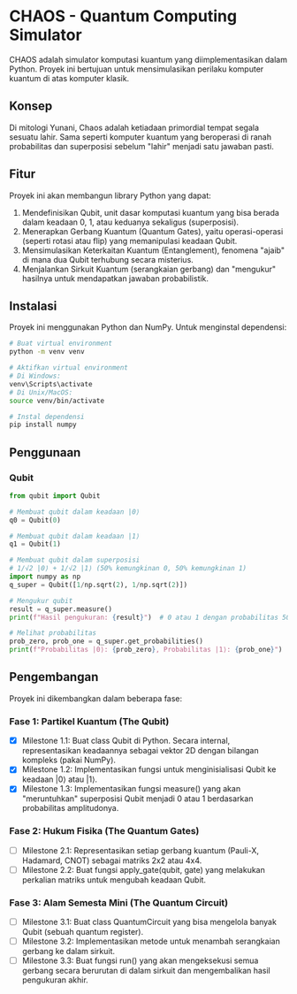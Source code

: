 # CHAOS - Quantum Computing Simulator

CHAOS adalah simulator komputasi kuantum yang diimplementasikan dalam Python. Proyek ini bertujuan untuk mensimulasikan perilaku komputer kuantum di atas komputer klasik.

## Konsep

Di mitologi Yunani, Chaos adalah ketiadaan primordial tempat segala sesuatu lahir. Sama seperti komputer kuantum yang beroperasi di ranah probabilitas dan superposisi sebelum "lahir" menjadi satu jawaban pasti.

## Fitur

Proyek ini akan membangun library Python yang dapat:

1. Mendefinisikan Qubit, unit dasar komputasi kuantum yang bisa berada dalam keadaan 0, 1, atau keduanya sekaligus (superposisi).
2. Menerapkan Gerbang Kuantum (Quantum Gates), yaitu operasi-operasi (seperti rotasi atau flip) yang memanipulasi keadaan Qubit.
3. Mensimulasikan Keterkaitan Kuantum (Entanglement), fenomena "ajaib" di mana dua Qubit terhubung secara misterius.
4. Menjalankan Sirkuit Kuantum (serangkaian gerbang) dan "mengukur" hasilnya untuk mendapatkan jawaban probabilistik.

## Instalasi

Proyek ini menggunakan Python dan NumPy. Untuk menginstal dependensi:

```bash
# Buat virtual environment
python -m venv venv

# Aktifkan virtual environment
# Di Windows:
venv\Scripts\activate
# Di Unix/MacOS:
source venv/bin/activate

# Instal dependensi
pip install numpy
```

## Penggunaan

### Qubit

```python
from qubit import Qubit

# Membuat qubit dalam keadaan |0⟩
q0 = Qubit(0)

# Membuat qubit dalam keadaan |1⟩
q1 = Qubit(1)

# Membuat qubit dalam superposisi
# 1/√2 |0⟩ + 1/√2 |1⟩ (50% kemungkinan 0, 50% kemungkinan 1)
import numpy as np
q_super = Qubit([1/np.sqrt(2), 1/np.sqrt(2)])

# Mengukur qubit
result = q_super.measure()
print(f"Hasil pengukuran: {result}")  # 0 atau 1 dengan probabilitas 50%

# Melihat probabilitas
prob_zero, prob_one = q_super.get_probabilities()
print(f"Probabilitas |0⟩: {prob_zero}, Probabilitas |1⟩: {prob_one}")
```

## Pengembangan

Proyek ini dikembangkan dalam beberapa fase:

### Fase 1: Partikel Kuantum (The Qubit)
- [x] Milestone 1.1: Buat class Qubit di Python. Secara internal, representasikan keadaannya sebagai vektor 2D dengan bilangan kompleks (pakai NumPy).
- [x] Milestone 1.2: Implementasikan fungsi untuk menginisialisasi Qubit ke keadaan |0⟩ atau |1⟩.
- [x] Milestone 1.3: Implementasikan fungsi measure() yang akan "meruntuhkan" superposisi Qubit menjadi 0 atau 1 berdasarkan probabilitas amplitudonya.

### Fase 2: Hukum Fisika (The Quantum Gates)
- [ ] Milestone 2.1: Representasikan setiap gerbang kuantum (Pauli-X, Hadamard, CNOT) sebagai matriks 2x2 atau 4x4.
- [ ] Milestone 2.2: Buat fungsi apply_gate(qubit, gate) yang melakukan perkalian matriks untuk mengubah keadaan Qubit.

### Fase 3: Alam Semesta Mini (The Quantum Circuit)
- [ ] Milestone 3.1: Buat class QuantumCircuit yang bisa mengelola banyak Qubit (sebuah quantum register).
- [ ] Milestone 3.2: Implementasikan metode untuk menambah serangkaian gerbang ke dalam sirkuit.
- [ ] Milestone 3.3: Buat fungsi run() yang akan mengeksekusi semua gerbang secara berurutan di dalam sirkuit dan mengembalikan hasil pengukuran akhir.
